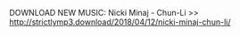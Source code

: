 DOWNLOAD NEW MUSIC: Nicki Minaj - Chun-Li >> http://strictlymp3.download/2018/04/12/nicki-minaj-chun-li/
